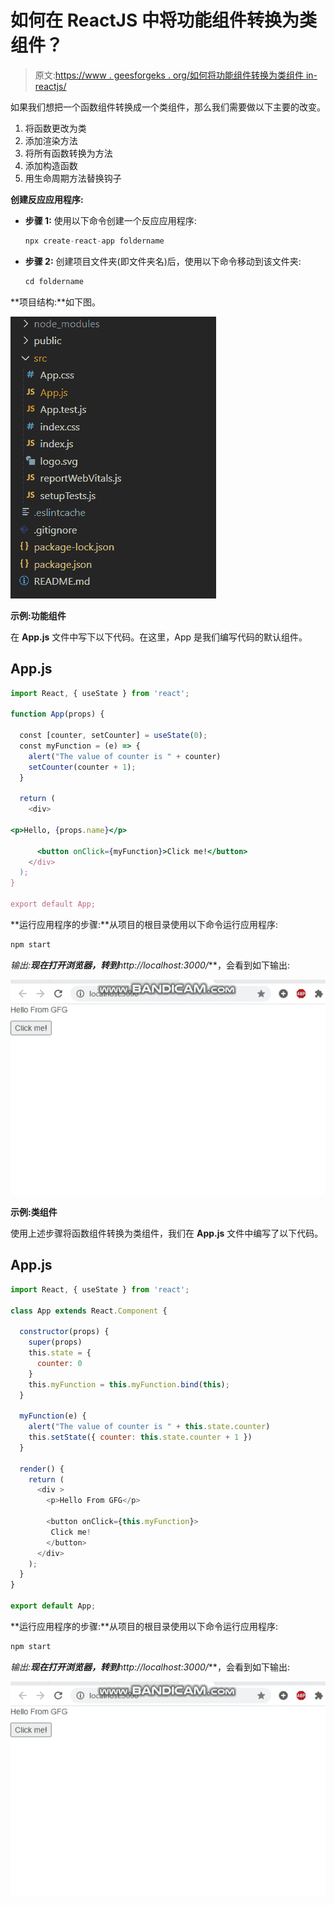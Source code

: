 # 如何在 ReactJS 中将功能组件转换为类组件？

> 原文:[https://www . geesforgeks . org/如何将功能组件转换为类组件 in-reactjs/](https://www.geeksforgeeks.org/how-to-convert-functional-component-to-class-component-in-reactjs/)

如果我们想把一个函数组件转换成一个类组件，那么我们需要做以下主要的改变。

1.  将函数更改为类
2.  添加渲染方法
3.  将所有函数转换为方法
4.  添加构造函数
5.  用生命周期方法替换钩子

**创建反应应用程序:**

*   **步骤 1:** 使用以下命令创建一个反应应用程序:

    ```jsx
    npx create-react-app foldername
    ```

*   **步骤 2:** 创建项目文件夹(即文件夹名)后，使用以下命令移动到该文件夹:

    ```jsx
    cd foldername
    ```

**项目结构:**如下图。

![](img/7741c5c80ef4f444b97fd777e206a1c3.png)

**示例:功能组件**

在 **App.js** 文件中写下以下代码。在这里，App 是我们编写代码的默认组件。

## App.js

```jsx
import React, { useState } from 'react';

function App(props) {

  const [counter, setCounter] = useState(0);
  const myFunction = (e) => {
    alert("The value of counter is " + counter)
    setCounter(counter + 1);
  }

  return (
    <div>

<p>Hello, {props.name}</p>

      <button onClick={myFunction}>Click me!</button>
    </div>
  );
}

export default App;
```

**运行应用程序的步骤:**从项目的根目录使用以下命令运行应用程序:

```jsx
npm start
```

**输出:**现在打开浏览器，转到***http://localhost:3000/***，会看到如下输出:

![](img/38cd350f1e502d9220d0d233a3309e38.png)

**示例:类组件**

使用上述步骤将函数组件转换为类组件，我们在 **App.js** 文件中编写了以下代码。

## App.js

```jsx
import React, { useState } from 'react';

class App extends React.Component {

  constructor(props) {
    super(props)
    this.state = {
      counter: 0
    }
    this.myFunction = this.myFunction.bind(this);
  }

  myFunction(e) {
    alert("The value of counter is " + this.state.counter)
    this.setState({ counter: this.state.counter + 1 })
  }

  render() {
    return (
      <div >
        <p>Hello From GFG</p>

        <button onClick={this.myFunction}>
         Click me!
        </button>
      </div>
    );
  }
}

export default App;
```

**运行应用程序的步骤:**从项目的根目录使用以下命令运行应用程序:

```jsx
npm start
```

**输出:**现在打开浏览器，转到***http://localhost:3000/***，会看到如下输出:

![](img/38cd350f1e502d9220d0d233a3309e38.png)